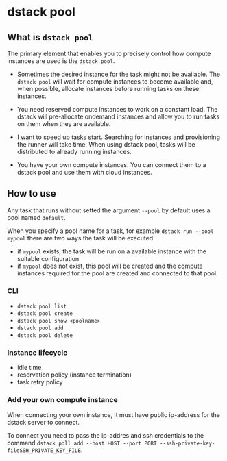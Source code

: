 # dstack pool

## What is `dstack pool`

The primary element that enables you to precisely control how compute instances are used is the `dstack pool`.

- Sometimes the desired instance for the task might not be available. The `dstack pool` will wait for compute instances to become available and, when possible, allocate instances before running tasks on these instances.

- You need reserved compute instances to work on a constant load. The dstack will pre-allocate ondemand instances and allow you to run tasks on them when they are available.

- I want to speed up tasks start. Searching for instances and provisioning the runner will take time. When using dstack pool, tasks will be distributed to already running instances.

- You have your own compute instances. You can connect them to a dstack pool and use them with cloud instances.

## How to use

Any task that runs without setted the argument `--pool` by default uses a pool named `default`.

When you specify a pool name for a task, for example `dstack run --pool mypool` there are two ways the task will be executed:

- if `mypool` exists, the task will be run on a available instance with the suitable configuration
- if `mypool` does not exist, this pool will be created and the compute instances required for the pool are created and connected to that pool.

### CLI

- `dstack pool list`
- `dstack pool create`
- `dstack pool show <poolname>`
- `dstack pool add `
- `dstack pool delete`

### Instance lifecycle

- idle time
- reservation policy (instance termination)
- task retry policy

### Add your own compute instance

When connecting your own instance, it must have public ip-address for the dstack server to connect.

To connect you need to pass the ip-addres and ssh credentials to the command `dstack poll add --host HOST --port PORT --ssh-private-key-fileSSH_PRIVATE_KEY_FILE`.
